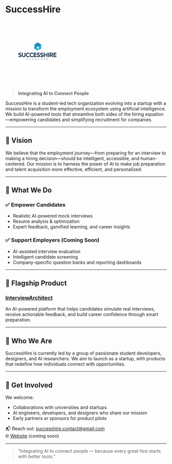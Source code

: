 # SuccessHire

<p align="left">
  <img src="./assets/SuccessHire_logo.jpg" alt="SuccessHire Logo" width="200"/>
</p>


> **Integrating AI to Connect People**

SuccessHire is a student-led tech organization evolving into a startup with a mission to transform the employment ecosystem using artificial intelligence. We build AI-powered tools that streamline both sides of the hiring equation—empowering candidates and simplifying recruitment for companies.

---

## 🚀 Vision

We believe that the employment journey—from preparing for an interview to making a hiring decision—should be intelligent, accessible, and human-centered. Our mission is to harness the power of AI to make job preparation and talent acquisition more effective, efficient, and personalized.

---

## 🧠 What We Do

### ✅ Empower Candidates
- Realistic AI-powered mock interviews
- Resume analysis & optimization
- Expert feedback, gamified learning, and career insights

### ✅ Support Employers (Coming Soon)
- AI-assisted interview evaluation
- Intelligent candidate screening
- Company-specific question banks and reporting dashboards

---

## 🌟 Flagship Product

### [InterviewArchitect]()  
An AI-powered platform that helps candidates simulate real interviews, receive actionable feedback, and build career confidence through smart preparation.

---


## 💼 Who We Are

SuccessHire is currently led by a group of passionate student developers, designers, and AI researchers. We aim to launch as a startup, with products that redefine how individuals connect with opportunities.

---

## 🔗 Get Involved

We welcome:
- Collaborations with universities and startups
- AI engineers, developers, and designers who share our mission
- Early partners or sponsors for product pilots

📬 Reach out: [successhire.contact@gmail.com](mailto:successhire.contact@gmail.com)  
🌐 [Website](https://successhire.ai) (coming soon)

---

> “Integrating AI to connect people — because every great hire starts with better tools.”
